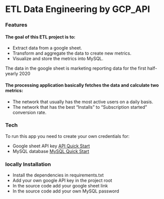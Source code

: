 # ETL Data Engineering by GCP_API

### Features
#### The goal of this ETL project is to:
- Extract data from a google sheet.
- Transform and aggregate the data to create new metrics.
- Visualize and store the metrics into MySQL.


The data in the google sheet is marketing reporting data for the first half-yearly 2020



#### The processing application basically fetches the data and calculate two metrics:
- The network that usually has the most active users on a daily basis.
- The network that has the best “Installs” to “Subscription started” conversion rate.


### Tech
To run this app you need to create your own credentials for:
- Google sheet API key [API Quick Start](https://developers.google.com/drive/api/v3/enable-drive-api)
- MySQL database [MySQL Quick Start](https://dev.mysql.com/doc/mysql-getting-started/en/)


### locally Installation

- Install the dependencies in requirements.txt
- Add your own google API key in the project root
- In the source code add your google sheet link
- In the source code add your own MySQL password
